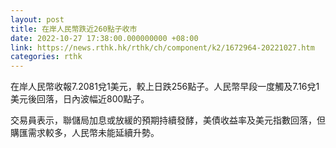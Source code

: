 ```yaml
---
layout: post
title: 在岸人民幣跌近260點子收市
date: 2022-10-27 17:38:00.000000000 +08:00
link: https://news.rthk.hk/rthk/ch/component/k2/1672964-20221027.htm
categories: rthk
---
```


在岸人民幣收報7.2081兌1美元，較上日跌256點子。人民幣早段一度觸及7.16兌1美元後回落，日內波幅近800點子。

交易員表示，聯儲局加息或放緩的預期持續發酵，美債收益率及美元指數回落，但購匯需求較多，人民幣未能延續升勢。
